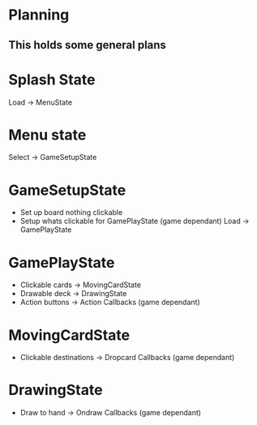 # Planning

This holds some general plans
---


# Splash State

Load -> MenuState


# Menu state

Select -> GameSetupState


# GameSetupState

- Set up board nothing clickable
- Setup whats clickable for GamePlayState (game dependant)
Load -> GamePlayState

# GamePlayState

- Clickable cards -> MovingCardState
- Drawable deck -> DrawingState
- Action buttons -> Action Callbacks (game dependant)


# MovingCardState

- Clickable destinations -> Dropcard Callbacks (game dependant)

# DrawingState

- Draw to hand -> Ondraw Callbacks (game dependant)
